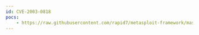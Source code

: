 ```yaml
---
id: CVE-2003-0818
pocs:
    - https://raw.githubusercontent.com/rapid7/metasploit-framework/master/modules/exploits/windows/smb/ms04_007_killbill.rb
---
```


